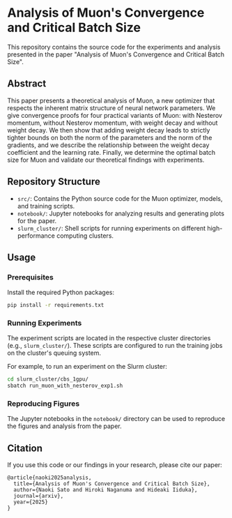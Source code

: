# Analysis of Muon's Convergence and Critical Batch Size

This repository contains the source code for the experiments and analysis presented in the paper "Analysis of Muon's Convergence and Critical Batch Size".

## Abstract

This paper presents a theoretical analysis of Muon, a new optimizer that respects the inherent matrix structure of neural network parameters. We give convergence proofs for four practical variants of Muon: with Nesterov momentum, without Nesterov momentum, with weight decay and without weight decay. We then show that adding weight decay leads to strictly tighter bounds on both the norm of the parameters and the norm of the gradients, and we describe the relationship between the weight decay coefficient and the learning rate. Finally, we determine the optimal batch size for Muon and validate our theoretical findings with experiments.

## Repository Structure

- `src/`: Contains the Python source code for the Muon optimizer, models, and training scripts.
- `notebook/`: Jupyter notebooks for analyzing results and generating plots for the paper.
- `slurm_cluster/`: Shell scripts for running experiments on different high-performance computing clusters.

## Usage

### Prerequisites
Install the required Python packages:
```bash
pip install -r requirements.txt
```

### Running Experiments
The experiment scripts are located in the respective cluster directories (e.g., `slurm_cluster/`). These scripts are configured to run the training jobs on the cluster's queuing system.

For example, to run an experiment on the Slurm cluster:
```bash
cd slurm_cluster/cbs_1gpu/
sbatch run_muon_with_nesterov_exp1.sh
```

### Reproducing Figures
The Jupyter notebooks in the `notebook/` directory can be used to reproduce the figures and analysis from the paper.

## Citation
If you use this code or our findings in your research, please cite our paper:

```
@article{naoki2025analysis,
  title={Analysis of Muon's Convergence and Critical Batch Size},
  author={Naoki Sato and Hiroki Naganuma and Hideaki Iiduka},
  journal={arxiv},
  year={2025}
}
```
